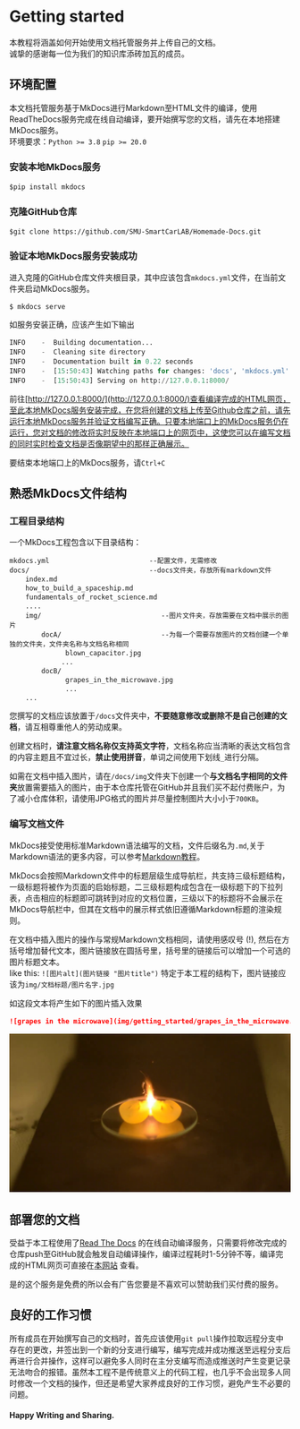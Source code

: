 # Getting started
本教程将涵盖如何开始使用文档托管服务并上传自己的文档。  
诚挚的感谢每一位为我们的知识库添砖加瓦的成员。  
## 环境配置  
本文档托管服务基于MkDocs进行Markdown至HTML文件的编译，使用ReadTheDocs服务完成在线自动编译，要开始撰写您的文档，请先在本地搭建MkDocs服务。  
环境要求：`Python >= 3.8` `pip >= 20.0`   

### 安装本地MkDocs服务  
```python  
$pip install mkdocs
```  
### 克隆GitHub仓库
```
$git clone https://github.com/SMU-SmartCarLAB/Homemade-Docs.git
```  
### 验证本地MkDocs服务安装成功
进入克隆的GitHub仓库文件夹根目录，其中应该包含`mkdocs.yml`文件，在当前文件夹启动MkDocs服务。  
```python
$ mkdocs serve
```
如服务安装正确，应该产生如下输出   
```python
INFO    -  Building documentation...
INFO    -  Cleaning site directory
INFO    -  Documentation built in 0.22 seconds
INFO    -  [15:50:43] Watching paths for changes: 'docs', 'mkdocs.yml'
INFO    -  [15:50:43] Serving on http://127.0.0.1:8000/
```
前往[http://127.0.0.1:8000/](http://127.0.0.1:8000/)查看编译完成的HTML网页，至此本地MkDocs服务安装完成，在您将创建的文档上传至Github仓库之前，请先运行本地MkDocs服务并验证文档编写正确。只要本地端口上的MkDocs服务仍在运行，您对文档的修改将实时反映在本地端口上的网页中，这使您可以在编写文档的同时实时检查文档是否像期望中的那样正确展示。    

要结束本地端口上的MkDocs服务，请`Ctrl+C`
## 熟悉MkDocs文件结构
### 工程目录结构
一个MkDocs工程包含以下目录结构：
```
mkdocs.yml                         --配置文件，无需修改
docs/                              --docs文件夹，存放所有markdown文件
    index.md
    how_to_build_a_spaceship.md
    fundamentals_of_rocket_science.md
    ....
    img/                              --图片文件夹，存放需要在文档中展示的图片
        docA/                         --为每一个需要存放图片的文档创建一个单独的文件夹，文件夹名称与文档名称相同
              blown_capacitor.jpg
             ...
        docB/
              grapes_in_the_microwave.jpg
              ...
    ...
```
您撰写的文档应该放置于`/docs`文件夹中，**不要随意修改或删除不是自己创建的文档**，请互相尊重他人的劳动成果。  

创建文档时，**请注意文档名称仅支持英文字符**，文档名称应当清晰的表达文档包含的内容主题且不宜过长，**禁止使用拼音**，单词之间使用下划线`_`进行分隔。

如需在文档中插入图片，请在`/docs/img`文件夹下创建一个**与文档名字相同的文件夹**放置需要插入的图片，由于本仓库托管在GitHub并且我们买不起付费账户，为了减小仓库体积，请使用JPG格式的图片并尽量控制图片大小小于`700KB`。
### 编写文档文件
MkDocs接受使用标准Markdown语法编写的文档，文件后缀名为`.md`,关于Markdown语法的更多内容，可以参考[Markdown教程](https://markdown.com.cn/)。   

MkDocs会按照Markdown文件中的标题层级生成导航栏，共支持三级标题结构，一级标题将被作为页面的启始标题，二三级标题构成包含在一级标题下的下拉列表，点击相应的标题即可跳转到对应的文档位置，三级以下的标题将不会展示在MkDocs导航栏中，但其在文档中的展示样式依旧遵循Markdown标题的渲染规则。  

在文档中插入图片的操作与常规Markdown文档相同，请使用感叹号 (!), 然后在方括号增加替代文本，图片链接放在圆括号里，括号里的链接后可以增加一个可选的图片标题文本。  
like this: `![图片alt](图片链接 "图片title")`  特定于本工程的结构下，图片链接应该为`img/文档标题/图片名字.jpg`   

如这段文本将产生如下的图片插入效果
```markdown
![grapes in the microwave](img/getting_started/grapes_in_the_microwave.jpg "不要把葡萄放进微波炉")
```
![grapes in the microwave](img/getting_started/grapes_in_the_microwave.jpg "不要把葡萄放进微波炉")
## 部署您的文档
受益于本工程使用了[Read The Docs](https://about.readthedocs.com/) 的在线自动编译服务，只需要将修改完成的仓库push至GitHub就会触发自动编译操作，编译过程耗时1-5分钟不等，编译完成的HTML网页可直接在[本网站](https://docs.smuscl.org/zh-cn/latest/) 查看。  

是的这个服务是免费的所以会有广告您要是不喜欢可以赞助我们买付费的服务。
## 良好的工作习惯
所有成员在开始撰写自己的文档时，首先应该使用`git pull`操作拉取远程分支中存在的更改，并签出到一个新的分支进行编写，编写完成并成功推送至远程分支后再进行合并操作，这样可以避免多人同时在主分支编写而造成推送时产生变更记录无法吻合的报错。虽然本工程不是传统意义上的代码工程，也几乎不会出现多人同时修改一个文档的操作，但还是希望大家养成良好的工作习惯，避免产生不必要的问题。

#### Happy Writing and Sharing.




